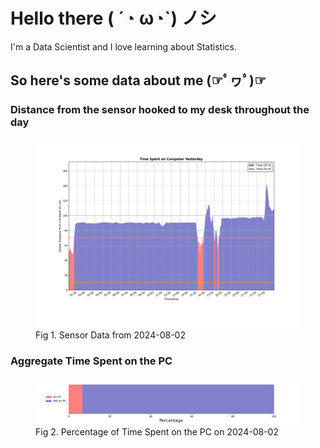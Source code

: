 
# Hello there ( ´◔ ω◔`) ノシ

I'm a Data Scientist and I love learning about Statistics.

## So here's some data about me (☞ﾟヮﾟ)☞


### Distance from the sensor hooked to my desk throughout the day
<figure>
  <picture>
    <source media="(prefers-color-scheme: dark)" srcset="Pi/readme/graphs/lineplot/dark-plot-2024-08-02.png">
    <source media="(prefers-color-scheme: light)" srcset="Pi/readme/graphs/lineplot/light-plot-2024-08-02.png">
    <img alt="Shows a black logo in light color mode and a white one in dark color mode." src="Pi/readme/graphs/lineplot/light-plot-2024-08-02.png">
  </picture>
  <figcaption>Fig 1. Sensor Data from 2024-08-02</figcaption>
</figure>



### Aggregate Time Spent on the PC
<figure>
  <picture>
    <source media="(prefers-color-scheme: dark)" srcset="Pi/readme/graphs/barplot/dark-plot-2024-08-02.png">
    <source media="(prefers-color-scheme: light)" srcset="Pi/readme/graphs/barplot/light-plot-2024-08-02.png">
    <img alt="Shows a black logo in light color mode and a white one in dark color mode." src="Pi/readme/graphs/barplot/light-plot-2024-08-02.png">
  </picture>
  <figcaption>Fig 2. Percentage of Time Spent on the PC on 2024-08-02</figcaption>
</figure>

